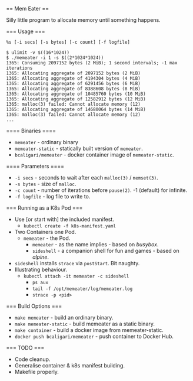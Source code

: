 == Mem Eater ==

Silly little program to allocate memory until something happens.

=== Usage ===

`%s [-i secs] [-s bytes] [-c count] [-f logfile]`

```{text}
$ ulimit -v $((16*1024))
$ ./memeater -i 1 -s $((2*1024*1024))
1365: Consuming 2097152 bytes (2 MiB); 1 second intervals; -1 max iterations
1365: Allocating aggregate of 2097152 bytes (2 MiB)
1365: Allocating aggregate of 4194304 bytes (4 MiB)
1365: Allocating aggregate of 6291456 bytes (6 MiB)
1365: Allocating aggregate of 8388608 bytes (8 MiB)
1365: Allocating aggregate of 10485760 bytes (10 MiB)
1365: Allocating aggregate of 12582912 bytes (12 MiB)
1365: malloc(3) failed: Cannot allocate memory (12)
1365: Allocating aggregate of 14680064 bytes (14 MiB)
1365: malloc(3) failed: Cannot allocate memory (12)
...
```

==== Binaries ====

* `memeater` - ordinary binary
* `memeater-static` - statically built version of `memeater`.
* `bcaligari/memeater` - docker container image of `memeater-static`.

==== Parameters ====

* `-i secs` - seconds to wait after each `malloc(3)` / `memset(3)`.
* `-s bytes` - size of `malloc`.
* `-c count` - number of iterations before `pause(2)`. -1 (default) for infinite.
* `-f logfile` - log file to write to.

=== Running as a K8s Pod ===

* Use [or start with] the included manifest.
    * `kubectl create -f k8s-manifest.yaml`
* Two Containers one Pod.
    * `memeater` - the Pod.
        * `memeater` - as the name implies - based on *busybox*.
        * `sideshell` - a companion shell for fun and games - based on *alpine*.
* `sideshell` installs `strace` via `postStart`. Bit naughty.
* Illustrating behaviour.
    * `kubectl attach -it memeater -c sideshell`
        * `ps aux`
        * `tail -f /opt/memeater/log/memeater.log`
        * `strace -p <pid>`

=== Build Options ===

* `make memeater` - build an ordinary binary.
* `make memeater-static` - build memeater as a static binary.
* `make container` - build a docker image from memeater-static.
* `docker push bcaligari/memeater` - push container to Docker Hub.

=== TODO ===

* Code cleanup.
* Generalise container & k8s manifest building.
* Makefile properly.